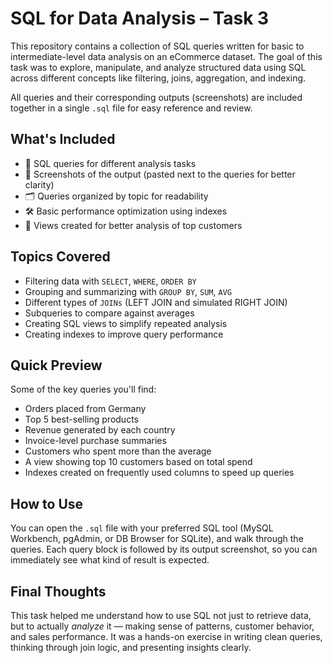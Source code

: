 # SQL for Data Analysis – Task 3

This repository contains a collection of SQL queries written for basic to intermediate-level data analysis on an eCommerce dataset. The goal of this task was to explore, manipulate, and analyze structured data using SQL across different concepts like filtering, joins, aggregation, and indexing.

All queries and their corresponding outputs (screenshots) are included together in a single `.sql` file for easy reference and review.

## What's Included

- 📌 SQL queries for different analysis tasks  
- 📸 Screenshots of the output (pasted next to the queries for better clarity)  
- 🗂 Queries organized by topic for readability  
- 🛠 Basic performance optimization using indexes  
- 🧾 Views created for better analysis of top customers

## Topics Covered

- Filtering data with `SELECT`, `WHERE`, `ORDER BY`
- Grouping and summarizing with `GROUP BY`, `SUM`, `AVG`
- Different types of `JOINs` (LEFT JOIN and simulated RIGHT JOIN)
- Subqueries to compare against averages
- Creating SQL views to simplify repeated analysis
- Creating indexes to improve query performance

## Quick Preview

Some of the key queries you'll find:

- Orders placed from Germany  
- Top 5 best-selling products  
- Revenue generated by each country  
- Invoice-level purchase summaries  
- Customers who spent more than the average  
- A view showing top 10 customers based on total spend  
- Indexes created on frequently used columns to speed up queries  

## How to Use

You can open the `.sql` file with your preferred SQL tool (MySQL Workbench, pgAdmin, or DB Browser for SQLite), and walk through the queries. Each query block is followed by its output screenshot, so you can immediately see what kind of result is expected.

## Final Thoughts

This task helped me understand how to use SQL not just to retrieve data, but to actually *analyze* it — making sense of patterns, customer behavior, and sales performance. It was a hands-on exercise in writing clean queries, thinking through join logic, and presenting insights clearly.

